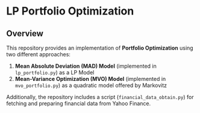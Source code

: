 # LP Portfolio Optimization

## Overview
This repository provides an implementation of **Portfolio Optimization** using two different approaches:
1. **Mean Absolute Deviation (MAD) Model** (implemented in `lp_portfolio.py`) as a LP Model
2. **Mean-Variance Optimization (MVO) Model** (implemented in `mvo_portfolio.py`) as a quadratic model offered by Markovitz

Additionally, the repository includes a script (`financial_data_obtain.py`) for fetching and preparing financial data from Yahoo Finance.

